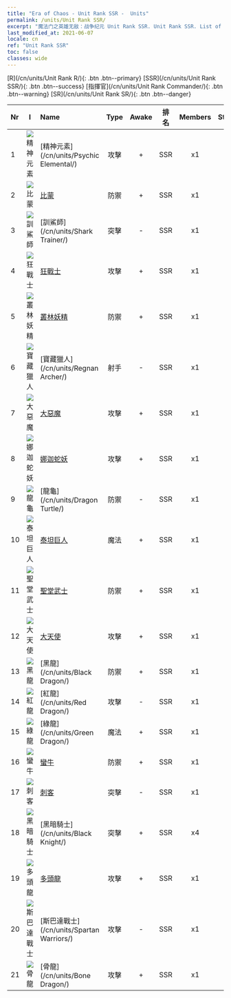 ```yaml
---
title: "Era of Chaos - Unit Rank SSR -  Units"
permalink: /units/Unit Rank SSR/
excerpt: "魔法门之英雄无敌：战争纪元 Unit Rank SSR. Unit Rank SSR. List of Unit Rank in Era of Chaos"
last_modified_at: 2021-06-07
locale: cn
ref: "Unit Rank SSR"
toc: false
classes: wide
---
```

 [R](/cn/units/Unit Rank R/){: .btn .btn--primary} [SSR](/cn/units/Unit Rank SSR/){: .btn .btn--success} [指揮官](/cn/units/Unit Rank Commander/){: .btn .btn--warning} [SR](/cn/units/Unit Rank SR/){: .btn .btn--danger} 

  | Nr | I |         Name        |   Type   | Awake | 排名 |   Members     |  Stars  | Exclusive | Attack  |     HP    |  Awaken Name  |
  |:---|:-:|:--------------------|:--------:|:-----:|:---------:|:-------------:|:-------:|:---------:|:-------:|:---------:|:--------------|
  | 1 | ![精神元素](/images/u/ti_jingshenyuansu.jpg) | [精神元素](/cn/units/Psychic Elemental/) | 攻擊 | + | SSR | x1 | <i class="fas fa-star"/><i class="fas fa-star"/><i class="fas fa-star"/> | - | 212.0 | 1749 |  崇高意志  |
  | 2 | ![比蒙](/images/u/ti_bimeng.jpg) | [比蒙](/cn/units/Behemoth/) | 防禦 | + | SSR | x1 | <i class="fas fa-star"/><i class="fas fa-star"/><i class="fas fa-star"/> | - | 407.3 | 10182 |  上古巨獸  |
  | 3 | ![訓鯊師](/images/u/ti_xunshashi.jpg) | [訓鯊師](/cn/units/Shark Trainer/) | 突擊 | - | SSR | x1 | <i class="fas fa-star"/><i class="fas fa-star"/><i class="fas fa-star"/> | - | 792.0 | 5430 |  馭鯊狂徒  |
  | 4 | ![狂戰士](/images/u/ti_kuangzhanshi.jpg) | [狂戰士](/cn/units/Berserker/) | 攻擊 | + | SSR | x1 | <i class="fas fa-star"/><i class="fas fa-star"/><i class="fas fa-star"/> | - | 678.8 | 5317 |  死亡咆哮者  |
  | 5 | ![叢林妖精](/images/u/ti_conglinyaojing.jpg) | [叢林妖精](/cn/units/Leprechaun/) | 防禦 | + | SSR | x1 | <i class="fas fa-star"/><i class="fas fa-star"/><i class="fas fa-star"/> | - | 134.5 | 3162 |  神樹守靈  |
  | 6 | ![寶藏獵人](/images/u/ti_ruigenanushou.jpg) | [寶藏獵人](/cn/units/Regnan Archer/) | 射手 | - | SSR | x1 | <i class="fas fa-star"/><i class="fas fa-star"/><i class="fas fa-star"/> | - | 235.5 | 1245 |   -   |
  | 7 | ![大惡魔](/images/u/ti_daemo.jpg) | [大惡魔](/cn/units/Devil/) | 攻擊 | + | SSR | x1 | <i class="fas fa-star"/><i class="fas fa-star"/><i class="fas fa-star"/> | - | 792.0 | 5431 |  原罪魔王  |
  | 8 | ![娜迦蛇妖](/images/u/ti_shenv.jpg) | [娜迦蛇妖](/cn/units/Naga/) | 攻擊 | + | SSR | x1 | <i class="fas fa-star"/><i class="fas fa-star"/><i class="fas fa-star"/> | + | 79.4 | 811 |  娜迦女王  |
  | 9 | ![龍龜](/images/u/ti_longgui.jpg) | [龍龜](/cn/units/Dragon Turtle/) | 防禦 | - | SSR | x1 | <i class="fas fa-star"/><i class="fas fa-star"/><i class="fas fa-star"/> | - | 362.0 | 12000 |  遠古龍龜  |
  | 10 | ![泰坦巨人](/images/u/ti_taitan.jpg) | [泰坦巨人](/cn/units/Giant/) | 魔法 | + | SSR | x1 | <i class="fas fa-star"/><i class="fas fa-star"/><i class="fas fa-star"/> | - | 792.0 | 5431 |  雷霆使者  |
  | 11 | ![聖堂武士](/images/u/ti_shengqishi.jpg) | [聖堂武士](/cn/units/Paladin/) | 防禦 | + | SSR | x1 | <i class="fas fa-star"/><i class="fas fa-star"/><i class="fas fa-star"/> | - | 128.0 | 2589 |  聖堂誅罪官  |
  | 12 | ![大天使](/images/u/ti_datianshi.jpg) | [大天使](/cn/units/Angel/) | 攻擊 | + | SSR | x1 | <i class="fas fa-star"/><i class="fas fa-star"/><i class="fas fa-star"/> | - | 792.0 | 5431 |  天使長  |
  | 13 | ![黑龍](/images/u/ti_heilong.jpg) | [黑龍](/cn/units/Black Dragon/) | 防禦 | + | SSR | x1 | <i class="fas fa-star"/><i class="fas fa-star"/><i class="fas fa-star"/> | - | 430.0 | 8712 |  災厄魔龍  |
  | 14 | ![紅龍](/images/u/ti_chilong.jpg) | [紅龍](/cn/units/Red Dragon/) | 攻擊 | - | SSR | x1 | <i class="fas fa-star"/><i class="fas fa-star"/><i class="fas fa-star"/> | - | 769.3 | 5431 |   -   |
  | 15 | ![綠龍](/images/u/ti_lvlong.jpg) | [綠龍](/cn/units/Green Dragon/) | 魔法 | + | SSR | x1 | <i class="fas fa-star"/><i class="fas fa-star"/><i class="fas fa-star"/> | + | 1018.2 | 4525 |  金龍  |
  | 16 | ![蠻牛](/images/u/ti_manniu.jpg) | [蠻牛](/cn/units/Gorgon/) | 防禦 | + | SSR | x1 | <i class="fas fa-star"/><i class="fas fa-star"/><i class="fas fa-star"/> | - | 121.1 | 3094 |  死兆牡牛  |
  | 17 | ![刺客](/images/u/ti_cishazhe.jpg) | [刺客](/cn/units/Assassin/) | 突擊 | - | SSR | x1 | <i class="fas fa-star"/><i class="fas fa-star"/><i class="fas fa-star"/> | - | 269.0 | 2119 |   -   |
  | 18 | ![黑暗騎士](/images/u/ti_siwangqishi.jpg) | [黑暗騎士](/cn/units/Black Knight/) | 突擊 | + | SSR | x4 | <i class="fas fa-star"/><i class="fas fa-star"/><i class="fas fa-star"/> | + | 115.8 | 910 |  恐懼領主  |
  | 19 | ![多頭龍](/images/u/ti_duotoulong.jpg) | [多頭龍](/cn/units/Hydra/) | 攻擊 | + | SSR | x1 | <i class="fas fa-star"/><i class="fas fa-star"/><i class="fas fa-star"/> | - | 769.3 | 5770 |  混沌多頭龍  |
  | 20 | ![斯巴達戰士](/images/u/ti_sibada.jpg) | [斯巴達戰士](/cn/units/Spartan Warriors/) | 攻擊 | - | SSR | x1 | <i class="fas fa-star"/><i class="fas fa-star"/><i class="fas fa-star"/> | - | 216.0 | 2825 |   -   |
  | 21 | ![骨龍](/images/u/ti_gulong.jpg) | [骨龍](/cn/units/Bone Dragon/) | 攻擊 | + | SSR | x1 | <i class="fas fa-star"/><i class="fas fa-star"/><i class="fas fa-star"/> | - | 758.0 | 5770 |  鬼龍  |
